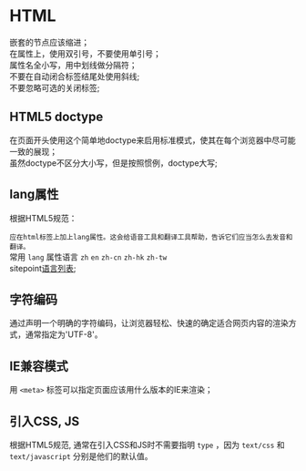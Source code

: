 # HTML

嵌套的节点应该缩进； </br>
在属性上，使用双引号，不要使用单引号； </br>
属性名全小写，用中划线做分隔符； </br>
不要在自动闭合标签结尾处使用斜线; </br>
不要忽略可选的关闭标签;

## HTML5 doctype

在页面开头使用这个简单地doctype来启用标准模式，使其在每个浏览器中尽可能一致的展现；   </br>
虽然doctype不区分大小写，但是按照惯例，doctype大写;

## lang属性

根据HTML5规范：

```应在html标签上加上lang属性。这会给语音工具和翻译工具帮助，告诉它们应当怎么去发音和翻译。``` </br>
常用 `lang` 属性语言 `zh` `en` `zh-cn` `zh-hk` `zh-tw` </br>
sitepoint[语言列表](http://reference.sitepoint.com/html/lang-codes);

## 字符编码

通过声明一个明确的字符编码，让浏览器轻松、快速的确定适合网页内容的渲染方式，通常指定为'UTF-8'。

## IE兼容模式

用 `<meta>` 标签可以指定页面应该用什么版本的IE来渲染；

## 引入CSS, JS

根据HTML5规范, 通常在引入CSS和JS时不需要指明 `type` ，因为 `text/css` 和 `text/javascript` 分别是他们的默认值。